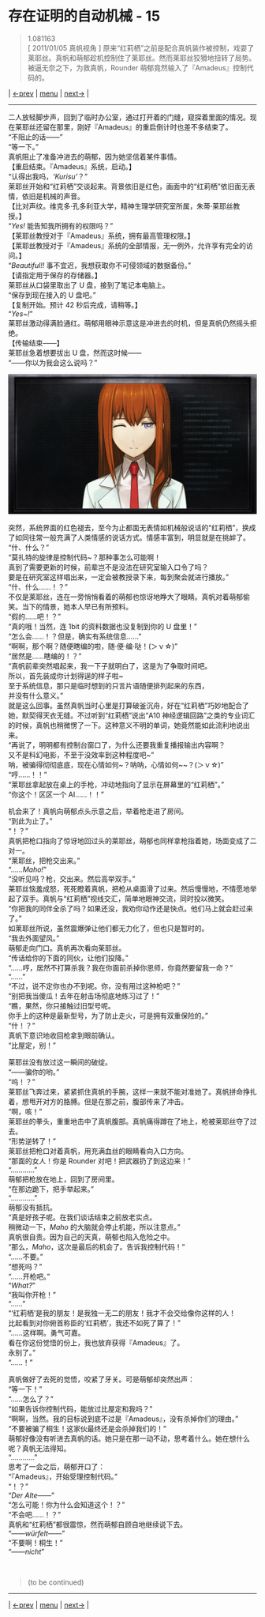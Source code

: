 # 存在证明的自动机械 - 15
> 1.081163  
> [ 2011/01/05 真帆视角 ] 原来“红莉栖”之前是配合真帆装作被控制，戏耍了莱耶丝。真帆和萌郁趁机控制住了莱耶丝。然而莱耶丝狡猾地扭转了局势。被逼无奈之下，为救真帆，Rounder 萌郁竟然输入了『Amadeus』控制代码的。  

| [←prev](./0088) | [menu](../) | [next→](./0090) |

---

二人放轻脚步声，回到了临时办公室，通过打开着的门缝，窥探着里面的情况。现在莱耶丝还留在那里，刚好『Amadeus』的重启倒计时也差不多结束了。  
“不阻止的话——”  
“等一下。”  
真帆阻止了准备冲进去的萌郁，因为她坚信着某件事情。  
【重启结束。『Amadeus』系统，启动。】  
“认得出我吗，*‘Kurisu’*？”  
莱耶丝开始和“红莉栖”交谈起来。背景依旧是红色，画面中的“红莉栖”依旧面无表情，依旧是机械的声音。  
【比对声纹。维克多·孔多利亚大学，精神生理学研究室所属，朱蒂·莱耶丝教授。】  
“*Yes!* 能告知我所拥有的权限吗？”  
【莱耶丝教授对于『Amadeus』系统，拥有最高管理权限。】  
【莱耶丝教授对于『Amadeus』系统的全部情报，无一例外，允许享有完全的访问。】  
“*Beautiful!!* 事不宜迟，我想获取你不可侵领域的数据备份。”  
【请指定用于保存的存储器。】  
莱耶丝从口袋里取出了 U 盘，接到了笔记本电脑上。  
“保存到现在接入的 U 盘吧。”  
【复制开始。预计 42 秒后完成，请稍等。】  
“*Yes\~!*”  
莱耶丝激动得满脸通红。萌郁用眼神示意这是冲进去的时机，但是真帆仍然摇头拒绝。  
【传输结束——】  
莱耶丝急着想要拔出 U 盘，然而这时候——  
“——你以为我会这么说吗？”  

![](../static/image/0089-1.png)

突然，系统界面的红色褪去，至今为止都面无表情如机械般说话的“红莉栖”，换成了如同往常一般充满了人类情感的说话方式。情感丰富到，明显就是在挑衅了。  
“什、什么？”  
“莫扎特的旋律是控制代码\~？那种事怎么可能啊！  
 真到了需要更新的时候，前辈岂不是没法在研究室输入口令了吗？  
 要是在研究室这样唱出来，一定会被教授录下来，每到聚会就进行播放。”  
“什、什么……！？”  
不仅是莱耶丝，连在一旁悄悄看着的萌郁也惊讶地睁大了眼睛。真帆对着萌郁偷笑。当下的情景，她本人早已有所预料。  
“假的……吧！？”  
“真的哦！当然，连 1bit 的资料数据也没复制到你的 U 盘里！”  
“怎么会……！？但是，确实有系统信息……”  
“啊啊，那个啊？随便瞎编的啦，随·便·编·哒！(＞ｖ☆)”  
“居然是……瞎编的！？”  
“真帆前辈突然唱起来，我一下子就明白了，这是为了争取时间吧。  
 所以，首先装成你计划得逞的样子啦\~  
 至于系统信息，那只是临时想到的只言片语随便排列起来的东西，  
 并没有什么意义。”  
就是这么回事。虽然真帆当时心里是打算破釜沉舟，好在“红莉栖”巧妙地配合了她，默契得天衣无缝。不过听到“红莉栖”说出“A10 神经逻辑回路”之类的专业词汇的时候，真帆也稍微愣了一下。这种意义不明的单词，她竟然能如此流利地说出来。  
“再说了，明明都有控制台窗口了，为什么还要我重复播报输出内容啊？  
 又不是科幻电影，不至于没效率到这种程度吧\~”  
 呐，被骗得彻彻底底，现在心情如何\~？呐呐，心情如何\~\~？(＞ｖ☆)”  
“哼……！！”  
“莱耶丝拿起放在桌上的手枪，冲动地指向了显示在屏幕里的“红莉栖”。”  
“你这个！区区一个 AI……！！”  

机会来了！真帆向萌郁点头示意之后，举着枪走进了房间。  
“到此为止了。”  
“！？”  
真帆把枪口指向了惊讶地回过头的莱耶丝，萌郁也同样拿枪指着她，场面变成了二对一。  
“莱耶丝，把枪交出来。”  
“……*Maho!*”  
“没听见吗？枪，交出来。然后高举双手。”  
莱耶丝恼羞成怒，死死瞪着真帆，把枪从桌面滑了过来。然后慢慢地，不情愿地举起了双手。真帆与“红莉栖”视线交汇，简单地眼神交流，同时投以微笑。  
“你把我的同伴全杀了吗？如果还没，我劝你动作还是快点。他们马上就会赶过来了。”  
如莱耶丝所说，虽然震爆弹让他们都无力化了，但也只是暂时的。  
“我去外面望风。”  
萌郁走向门口。真帆再次看向莱耶丝。  
“传话给你的下面的同伙，让他们投降。”  
“……哼，居然不打算杀我？我在你面前杀掉你恩师，你竟然要留我一命？”  
“……”  
“不过，说不定你也办不到呢。你，没有用过这种枪吧？”  
“别把我当傻瓜！去年在射击场彻底地练习过了！”  
“瞧，果然，你只接触过旧型号呢。  
 你手上的这种是最新型号，为了防止走火，可是拥有双重保险的。”  
“什！？”  
真帆下意识地收回枪拿到眼前确认。  
“比屋定，别！”  

莱耶丝没有放过这一瞬间的破绽。  
“——骗你的哟。”  
“呜！？”  
莱耶丝飞奔过来，紧紧抓住真帆的手腕，这样一来就不能对准她了。真帆拼命挣扎着，想甩开对方的胳膊。但是在那之前，腹部传来了冲击。  
“啊，咳！”  
莱耶丝的拳头，重重地击中了真帆腹部。真帆痛得蹲在了地上，枪被莱耶丝夺了过去。  
“形势逆转了！”  
莱耶丝把枪口对着真帆，用充满血丝的眼睛看向入口方向。  
“那面的女人！你是 Rounder 对吧！把武器扔了到这边来！”  
“…………”  
萌郁把枪放在地上，回到了房间里。  
“在那边跪下，把手举起来。”  
“…………”  
萌郁没有抵抗。  
“真是好孩子呢。在我们谈话结束之前放老实点。  
 稍微动一下，*Maho* 的大脑就会停止机能，所以注意点。”  
真帆很自责。因为自己的天真，萌郁也陷入危险之中。  
“那么，*Maho*，这次是最后的机会了。告诉我控制代码！”  
“……不要。”  
“想死吗？”  
“……开枪吧。”  
“*What?*”  
“我叫你开枪！”  
“……”  
“‘红莉栖’是我的朋友！是我独一无二的朋友！我才不会交给像你这样的人！  
 比起看到对你俯首称臣的‘红莉栖’，我还不如死了算了！”  
“……这样啊。勇气可嘉。  
 看在你这份觉悟的份上，我也放弃获得『Amadeus』了。  
 永别了。”  
“……！”  

真帆做好了去死的觉悟，咬紧了牙关。可是萌郁却突然出声：  
“等一下！”  
“……怎么了？”  
“如果告诉你控制代码，能放过比屋定和我吗？”  
“啊啊，当然。我的目标说到底不过是『Amadeus』，没有杀掉你们的理由。”  
“不要被骗了桐生！这家伙最终还是会杀掉我们的！”  
萌郁好像没有听进去真帆的话。她只是在那一动不动，思考着什么。她在想什么呢？真帆无法得知。  
“…………”  
思考了一会之后，萌郁开口了：  
“『Amadeus』，开始受理控制代码。”  
“！？”  
“*Der Alte*——”  
“怎么可能！你为什么会知道这个！？”  
“不会吧……！？”  
真帆和“红莉栖”都很震惊，然而萌郁自顾自地继续说下去。  
“——*würfelt*——”  
“不要啊！桐生！”  
“——*nicht*”  


<br/>

> (to be continued)
---

| [←prev](./0088) | [menu](../) | [next→](./0090) |
